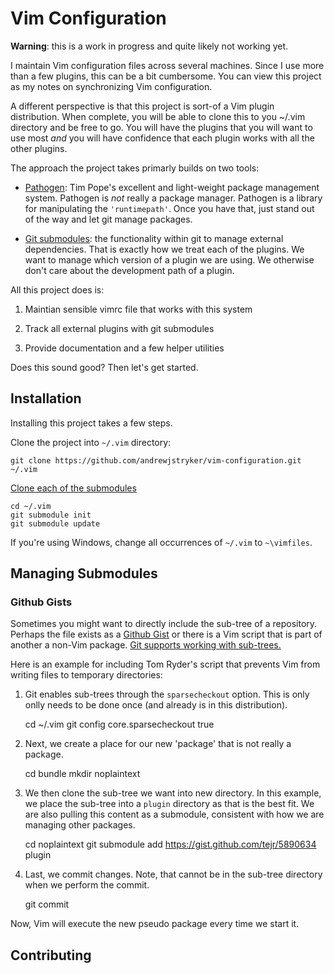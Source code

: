 # Vim Configuration

**Warning**: this is a work in progress and quite likely not working yet.

I maintain Vim configuration files across several machines.  Since I use more
than a few plugins, this can be a bit cumbersome.  You can view this project
as my notes on synchronizing Vim configuration.

A different perspective is that this project is sort-of a Vim plugin
distribution.  When complete, you will be able to clone this to you ~/.vim
directory and be free to go.  You will have the plugins that you will want to
use most *and* you will have confidence that each plugin works with all the
other plugins.

The approach the project takes primarly builds on two tools:

* [Pathogen](https://github.com/tpope/vim-pathogen): Tim Pope's excellent
      and light-weight package management system.  Pathogen is *not* really
      a package manager. Pathogen is a library for manipulating the
      `'runtimepath'`.  Once you have that, just stand out of the way and let
      git manage packages.

* [Git submodules](https://git-scm.com/docs/git-submodule): the
      functionality within git to manage external dependencies.  That is
      exactly how we treat each of the plugins.  We want to manage which
      version of a plugin we are using. We otherwise don't care about the
      development path of a plugin.

All this project does is:

1. Maintian sensible vimrc file that works with this system

2. Track all external plugins with git submodules

3. Provide documentation and a few helper utilities

Does this sound good?  Then let's get started.

## Installation

Installing this project takes a few steps.

Clone the project into `~/.vim` directory:

    git clone https://github.com/andrewjstryker/vim-configuration.git ~/.vim

[Clone each of the submodules](https://git-scm.com/book/en/v2/Git-Tools-Submodules#Cloning-a-Project-with-Submodules)

    cd ~/.vim
    git submodule init
    git submodule update

If you're using Windows, change all occurrences of `~/.vim` to `~\vimfiles`.

## Managing Submodules


### Github Gists

Sometimes you might want to directly include the sub-tree of a repository.  Perhaps the file exists as
a [Github Gist](https://gist.github.com) or there is a Vim script that is part
of another a non-Vim package. [Git supports working with sub-trees.](http://jasonkarns.com/blog/subdirectory-checkouts-with-git-sparse-checkout/)

Here is an example for including Tom Ryder's script that prevents Vim from
writing files to temporary directories:

  1. Git enables sub-trees through the `sparsecheckout` option. This is only
     onlly needs to be done once (and already is in this distribution).

        cd ~/.vim
        git config core.sparsecheckout true

  2. Next, we create a place for our new 'package' that is not really
     a package.

        cd bundle
        mkdir noplaintext

  3. We then clone the sub-tree we want into new directory. In this example,
     we place the sub-tree into a `plugin` directory as that is the best fit.
     We are also pulling this content as a submodule, consistent with how we
     are managing other packages.

        cd noplaintext
        git submodule add https://gist.github.com/tejr/5890634 plugin

  4. Last, we commit changes.  Note, that cannot be in the sub-tree directory
     when we perform the commit.

        git commit

Now, Vim will execute the new pseudo package every time we start it.

## Contributing
